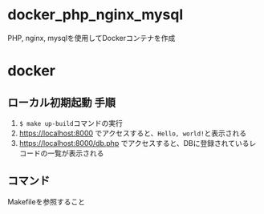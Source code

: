 # docker_php_nginx_mysql
PHP, nginx, mysqlを使用してDockerコンテナを作成

# docker
## ローカル初期起動 手順
1. `$ make up-build`コマンドの実行
2. [https://localhost:8000](https://localhost:8000) でアクセスすると、`Hello, world!`と表示される
3. [https://localhost:8000/db.php](https://localhost:8000/db.php) でアクセスすると、DBに登録されているレコードの一覧が表示される


## コマンド
Makefileを参照すること